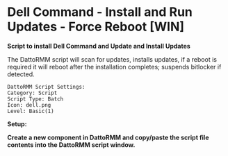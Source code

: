 # Dell Command - Install and Run Updates - Force Reboot [WIN]
**Script to install Dell Command and Update and Install Updates**

The DattoRMM script will scan for updates, installs updates, if a reboot is required it will reboot after the installation completes; suspends bitlocker if detected.

```
DattoRMM Script Settings:
Category: Script
Script Type: Batch
Icon: dell.png
Level: Basic(1)
```
**Setup:**

**Create a new component in DattoRMM and copy/paste the script file contents into the DattoRMM script window.**
